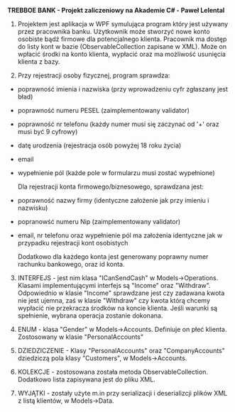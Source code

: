 <b>TREBBOE BANK - Projekt zaliczeniowy na Akademie C# - Paweł Lelental </b>

1. Projektem jest aplikacja w WPF symulująca program który jest używany przez pracownika banku. Użytkownik może stworzyć nowe konto osobiste bądź firmowe dla potencjalnego klienta. Pracownik ma dostęp do listy kont w bazie (ObservableCollection zapisane w XML). Może on wpłacić środki na konto klienta, wypłacić oraz ma możliwość usunięcia klienta z bazy.

2. Przy rejestracji osoby fizycznej, program sprawdza:

- poprawność imienia i nazwiska (przy wprowadzeniu cyfr zgłaszany jest bład)
- poprawność numeru PESEL (zaimplementowany validator)
- poprawność nr telefonu (każdy numer musi się zaczynać od '+' oraz musi być 9 cyfrowy)
- datę urodzenia (rejestracja osób powyżej 18 roku życia)
- email
- wypełnienie pól (każde pole w formularzu musi zostać wypełnione)

  Dla rejestracji konta firmowego/biznesowego, sprawdzana jest:

- poprawność nazwy firmy (identyczne założenie jak przy imieniu i nazwisku)
- popranowść numeru Nip (zaimplementowany validator)
- email, nr telefonu oraz wypełnienie pól ma założenia identyczne jak w przypadku rejestracji kont osobistych

  Dodatkowo dla każdego konta jest generowany poprawny numer rachunku bankowego, oraz id konta.

3. INTERFEJS - jest nim klasa "ICanSendCash" w Models->Operations. Klasami implementującymi interfejs są "Income" oraz "Withdraw". Odpowiednio w klasie "Income" sprawdzane jest czy zadawana kwota nie jest ujemna, zaś w klasie "Withdraw" czy kwota którą chcemy wypłacić nie przekracza środków na koncie klienta. Jeśli warunki są spełnienie, wybrana operacja zostanie dokonana. 

4. ENUM - klasa "Gender" w Models->Accounts. Definiuje on płeć klienta. Zostosowany w klasie "PersonalAccounts"

5. DZIEDZICZENIE - Klasy "PersonalAccounts" oraz "CompanyAccounts" dziedziczą pola klasy "Customers", w Models->Accounts.

6. KOLEKCJE - zostosowana została metoda ObservableCollection. Dodatkowo lista zapisywana jest do pliku XML. 

7. WYJĄTKI - zostały użyte m.in przy serializacji i deserializcji plików XML z listą klientów, w Models->Data. 




